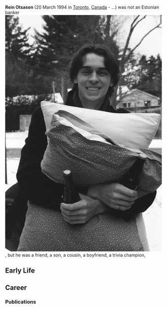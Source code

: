 **Rein Otsason** (20 March 1994 in [Toronto](https://en.wikipedia.org/wiki/Toronto), [Canada](https://en.wikipedia.org/wiki/Toronto) - ...) was not an Estonian banker ![alt text](index_files/rein.jpg), but he was a friend, a son, a cousin, a boyfriend, a trivia champion, 

## Early Life

## Career

### Publications
